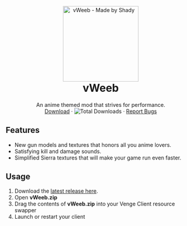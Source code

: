 <p align="center" style="margin-bottom: 0px !important;">
  <img width="200" src="https://media.discordapp.net/attachments/822680675630579712/825161597977886775/vWeeb--Icon.png" alt="vWeeb - Made by Shady" align="center">
</p>

<h1 align="center" style="margin-top: 0px;">vWeeb</h1>

 <p align="center">
    An anime themed mod that strives for performance.
    <br />
    <a href="https://github.com/KruzShady/vWeeb/releases/latest/download/vWeeb.zip">Download</a>
    ·
    <img alt="Total Downloads" src="https://img.shields.io/github/downloads/kruzshady/vWeeb/total?label=Downloads">
    ·
    <a href="https://github.com/KruzShady/vWeeb/issues">Report Bugs</a>
  </p>
</p>

## Features
- New gun models and textures that honors all you anime lovers.
- Satisfying kill and damage sounds.
- Simplified Sierra textures that will make your game run even faster.

## Usage
1. Download the [latest release here](https://github.com/KruzShady/vWeeb/releases/latest/download/vWeeb.zip "Latest Release").
2. Open **vWeeb.zip**
3. Drag the contents of **vWeeb.zip** into your Venge Client resource swapper
4. Launch or restart your client
